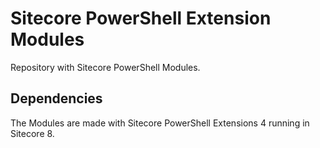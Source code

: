 # Sitecore PowerShell Extension Modules

Repository with Sitecore PowerShell Modules.

## Dependencies

The Modules are made with Sitecore PowerShell Extensions 4 running in Sitecore 8.
